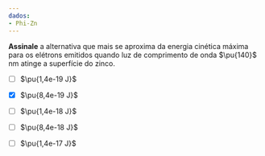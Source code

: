 ```yaml
---
dados:
- Phi-Zn
---
```

**Assinale** a alternativa que mais se aproxima da energia cinética máxima para os elétrons emitidos quando luz de comprimento de onda $\pu{140}$ nm atinge a superfície do zinco. 

- [ ] $\pu{1,4e-19 J}$
- [x] $\pu{8,4e-19 J}$
- [ ] $\pu{1,4e-18 J}$
- [ ] $\pu{8,4e-18 J}$
- [ ] $\pu{1,4e-17 J}$

